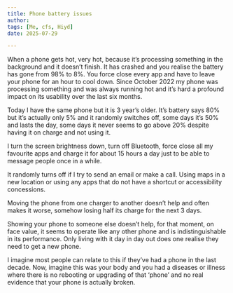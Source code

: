 ```yaml
---
title: Phone battery issues
author: 
tags: [Me, cfs, Hiyd]
date: 2025-07-29

---
```


When a phone gets hot, very hot, because it’s processing something in the background and it doesn’t finish. It has crashed and you realise the battery has gone from 98% to 8%. You force close every app and have to leave your phone for an hour to cool down. Since October 2022 my phone was processing something and was always running hot and it’s hard a profound impact on its usability over the last six months.

Today I have the same phone but it is 3 year’s older. It’s battery says 80% but it’s actually only 5% and it randomly switches off, some days it’s 50% and lasts the day, some days it never seems to go above 20% despite having it on charge and not using it.

I turn the screen brightness down, turn off Bluetooth, force close all my favourite apps and charge it for about 15 hours a day just to be able to message people once in a while. 

It randomly turns off if I try to send an email or make a call. Using maps in a new location or using any apps that do not have a shortcut or accessibility concessions.

Moving the phone from one charger to another doesn’t help and often makes it worse, somehow losing half its charge for the next 3 days.

Showing your phone to someone else doesn’t help, for that moment, on face value, it seems to operate like any other phone and is indistinguishable in its performance. Only living with it day in day out does one realise they need to get a new phone.

I imagine most people can relate to this if they’ve had a phone in the last decade. Now, imagine this was your body and you had a diseases or illness where there is no rebooting or upgrading of that ‘phone’ and no real evidence that your phone is actually broken.
